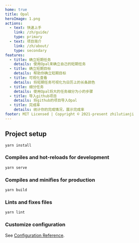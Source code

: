 ```yaml
---
home: true
title: Opal
heroImage: 1.png
actions:
  - text: 快速上手
    link: /zh/guide/
    type: primary
  - text: 项目简介
    link: /zh/about/
    type: secondary
features:
  - title: 确立短期任务
    details: 使用Opal来确立自己的短期任务
  - title: 确立短期目标
    details: 帮助你确立短期目标
  - title: 可视化查看
    details: 将短期任务可视化为日历上的长条颜色
  - title: 细分任务
    details: 使用Opal将大的任务细分为小的步骤
  - title: 导入github项目
    details: 将github的项目导入Opal
  - title: 完成率
    details: 统计你的完成情况，展示完成率
footer: MIT Licensed | Copyright © 2021-present zhilutianji
---
```


## Project setup
```
yarn install
```

### Compiles and hot-reloads for development
```
yarn serve
```

### Compiles and minifies for production
```
yarn build
```

### Lints and fixes files
```
yarn lint
```

### Customize configuration
See [Configuration Reference](https://cli.vuejs.org/config/).

